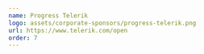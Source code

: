 ```yaml
---
name: Progress Telerik
logo: assets/corporate-sponsors/progress-telerik.png
url: https://www.telerik.com/open
order: 7
---
```

